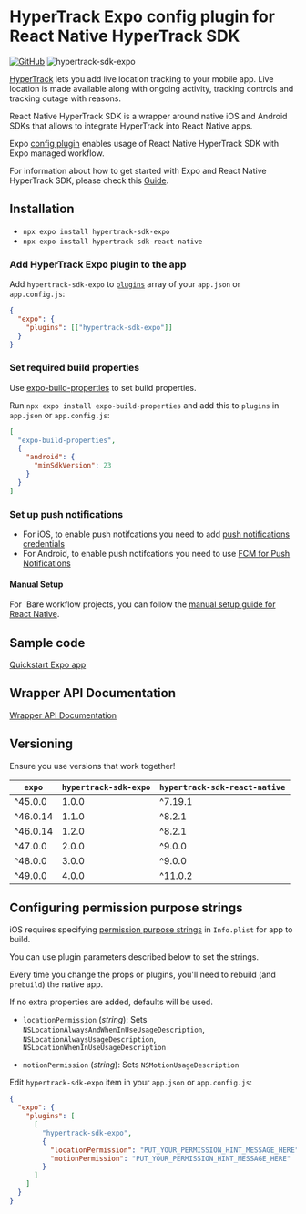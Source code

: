 # HyperTrack Expo config plugin for React Native HyperTrack SDK

[![GitHub](https://img.shields.io/github/license/hypertrack/sdk-expo.svg)](./LICENSE)
![hypertrack-sdk-expo](https://img.shields.io/npm/v/hypertrack-sdk-expo?label=hypertrack-sdk-expo)

[HyperTrack](https://www.hypertrack.com) lets you add live location tracking to your mobile app. Live location is made available along with ongoing activity, tracking controls and tracking outage with reasons.

React Native HyperTrack SDK is a wrapper around native iOS and Android SDKs that allows to integrate HyperTrack into React Native apps.

Expo [config plugin](https://docs.expo.io/guides/config-plugins/) enables usage of React Native HyperTrack SDK with Expo managed workflow.

For information about how to get started with Expo and React Native HyperTrack SDK, please check this [Guide](https://www.hypertrack.com/docs/install-sdk-expo).

## Installation

- `npx expo install hypertrack-sdk-expo`
- `npx expo install hypertrack-sdk-react-native`

### Add HyperTrack Expo plugin to the app

Add `hypertrack-sdk-expo` to [`plugins`](https://docs.expo.io/versions/latest/config/app/#plugins) array of your `app.json` or `app.config.js`:

```json
{
  "expo": {
    "plugins": [["hypertrack-sdk-expo"]]
  }
}
```

### Set required build properties

Use [expo-build-properties](https://docs.expo.dev/versions/latest/sdk/build-properties/) to set build properties.

Run `npx expo install expo-build-properties` and add this to `plugins` in `app.json` or `app.config.js`:

```json
[
  "expo-build-properties",
  {
    "android": {
      "minSdkVersion": 23
    }
  }
]
```

### Set up push notifications

- For iOS, to enable push notifcations you need to add [push notifications credentials](https://docs.expo.dev/app-signing/managed-credentials/#ios)
- For Android, to enable push notifcations you need to use [FCM for Push Notifications](https://docs.expo.dev/push-notifications/using-fcm/)

#### Manual Setup

For `Bare workflow projects, you can follow the [manual setup guide for React Native](https://hypertrack.com/docs/install-sdk-react-native/#set-up-silent-push-notifications).

## Sample code

[Quickstart Expo app](https://github.com/hypertrack/quickstart-expo)

## Wrapper API Documentation

[Wrapper API Documentation](https://hypertrack.github.io/sdk-react-native/)

## Versioning

Ensure you use versions that work together!

| `expo`   | `hypertrack-sdk-expo` | `hypertrack-sdk-react-native` |
| -------- | --------------------- | ----------------------------- |
| ^45.0.0  | 1.0.0                 | ^7.19.1                       |
| ^46.0.14 | 1.1.0                 | ^8.2.1                        |
| ^46.0.14 | 1.2.0                 | ^8.2.1                        |
| ^47.0.0  | 2.0.0                 | ^9.0.0                        |
| ^48.0.0  | 3.0.0                 | ^9.0.0                        |
| ^49.0.0  | 4.0.0                 | ^11.0.2                       |

## Configuring permission purpose strings

iOS requires specifying [permission purpose strings](https://hypertrack.com/docs/install-sdk-ios/#add-location-and-motion-purpose-strings) in `Info.plist` for app to build.

You can use plugin parameters described below to set the strings.

Every time you change the props or plugins, you'll need to rebuild (and `prebuild`) the native app.

If no extra properties are added, defaults will be used.

- `locationPermission` (_string_): Sets `NSLocationAlwaysAndWhenInUseUsageDescription`, `NSLocationAlwaysUsageDescription`, `NSLocationWhenInUseUsageDescription`

- `motionPermission` (_string_): Sets `NSMotionUsageDescription`

Edit `hypertrack-sdk-expo` item in your `app.json` or `app.config.js`:

```json
{
  "expo": {
    "plugins": [
      [
        "hypertrack-sdk-expo",
        {
          "locationPermission": "PUT_YOUR_PERMISSION_HINT_MESSAGE_HERE",
          "motionPermission": "PUT_YOUR_PERMISSION_HINT_MESSAGE_HERE"
        }
      ]
    ]
  }
}
```
